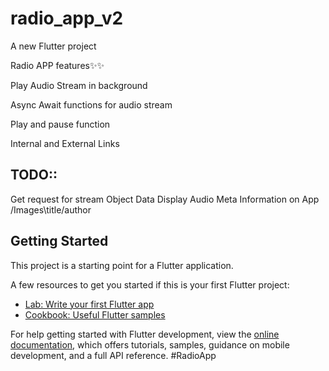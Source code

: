 # radio_app_v2

A new Flutter project

Radio APP features✨✨

Play Audio Stream in background

Async Await functions for audio stream

Play and pause function

Internal and External Links

## TODO::

Get request for stream Object Data
Display Audio Meta Information on App /Images\title/author

## Getting Started

This project is a starting point for a Flutter application.

A few resources to get you started if this is your first Flutter project:

- [Lab: Write your first Flutter app](https://docs.flutter.dev/get-started/codelab)
- [Cookbook: Useful Flutter samples](https://docs.flutter.dev/cookbook)

For help getting started with Flutter development, view the
[online documentation](https://docs.flutter.dev/), which offers tutorials,
samples, guidance on mobile development, and a full API reference.
#RadioApp
